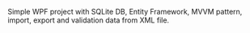 Simple WPF project with 
  SQLite DB, 
  Entity Framework,
  MVVM pattern, 
  import, export and validation data from XML file.
